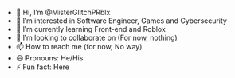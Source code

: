 - 👋 Hi, I’m @MisterGlitchPRblx
- 👀 I’m interested in Software Engineer, Games and Cybersecurity
- 🌱 I’m currently learning Front-end and Roblox
- 💞️ I’m looking to collaborate on (For now, nothing)
- 📫 How to reach me (for now, No way)
- 😄 Pronouns: He/His
- ⚡ Fun fact: Here

<!---
MisterGlitchPRblx/MisterGlitchPRblx is a ✨ special ✨ repository because its `README.md` (this file) appears on your GitHub profile.
You can click the Preview link to take a look at your changes.
--->
